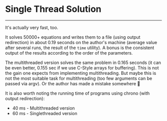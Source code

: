 # Single Thread Solution

---

It's actually very fast, too.

It solves 50000+ equations and writes them to a file (using output redirection) in about 0.19 seconds on the author's machine (average value after several runs, the result of the `time` utility). A bonus is the consistent output of the results according to the order of the parameters.

The multithreaded version solves the same problem in 0.165 seconds (it can be even better, 0.155 sec if we use C-Style arrays for buffering).
This is not the gain one expects from implementing multithreading.
But maybe this is not the most suitable task for multithreading (too few arguments can be passed via argv).
Or the author has made a mistake somewhere :no_good:

It is also worth noting the running time of programs using chrono (with output redirection):
- 40 ms - Multithreaded version
- 60 ms - Singlethreaded version